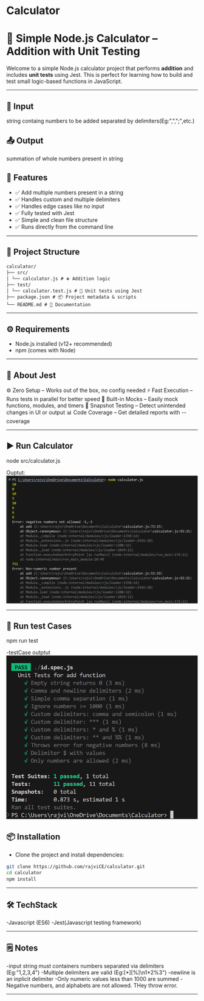 # Calculator

# 🧮 Simple Node.js Calculator – Addition with Unit Testing

Welcome to a simple Node.js calculator project that performs **addition** and includes **unit tests** using Jest.
This is perfect for learning how to build and test small logic-based functions in JavaScript.

---

## 📝 Input

string containg numbers to be added separated by delimiters(Eg:",",";",etc.)

## 📤 Output

summation of whole numbers present in string

## 🚀 Features

- ✅ Add multiple numbers present in a string
- ✅ Handles custom and multiple delimiters
- ✅ Handles edge cases like no input
- ✅ Fully tested with Jest
- ✅ Simple and clean file structure
- ✅ Runs directly from the command line

---

## 📂 Project Structure

```
calculator/
├── src/
│ └── calculator.js # ➕ Addition logic
├── test/
│ └── calculator.test.js # 🧪 Unit tests using Jest
├── package.json # 📦 Project metadata & scripts
└── README.md # 📘 Documentation
```

---

## ⚙️ Requirements

- Node.js installed (v12+ recommended)
- npm (comes with Node)

---

## 🔎 About Jest

⚙️ Zero Setup – Works out of the box, no config needed
⚡ Fast Execution – Runs tests in parallel for better speed
🧪 Built-in Mocks – Easily mock functions, modules, and timers
📸 Snapshot Testing – Detect unintended changes in UI or output
📊 Code Coverage – Get detailed reports with --coverage

---

## ▶️ Run Calculator

node src/calculator.js

Ouptut:
![alt text](Output_Code.png)

---

## 🧪 Run test Cases

npm run test

-testCase outptut
![alt text](Output_testCases.png)

## 📦 Installation

- Clone the project and install dependencies:

```bash
git clone https://github.com/rajviCE/calculator.git
cd calculator
npm install
```

---

## 🛠️ TechStack

-Javascript (ES6)
-Jest(Javascript testing framework)

---

## 🗒️ Notes

-input string must containers numbers separated via delimiters (Eg:"1,2,3,4")
-Multiple delimiters are valid (Eg:[\*][%]\n1\*2%3")
-newline is an inplicit delimiter
-Only numeric values less than 1000 are summed
-Negative numbers, and alphabets are not allowed. THey throw error.

---
